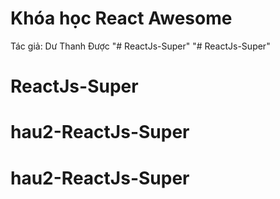 # Khóa học React Awesome

Tác giả: Dư Thanh Được
"# ReactJs-Super" 
"# ReactJs-Super" 
# ReactJs-Super
# hau2-ReactJs-Super
# hau2-ReactJs-Super
